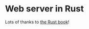 # Web server in Rust

Lots of thanks to [the Rust book](https://doc.rust-lang.org/book/ch21-00-final-project-a-web-server.html)!
